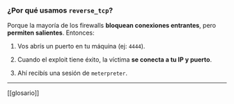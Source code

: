 ### ¿Por qué usamos `reverse_tcp`?

Porque la mayoría de los firewalls **bloquean conexiones entrantes**, pero **permiten salientes**. Entonces:

1. Vos abrís un puerto en tu máquina (ej: `4444`).
    
2. Cuando el exploit tiene éxito, la víctima **se conecta a tu IP y puerto**.
    
3. Ahí recibís una sesión de `meterpreter`.
    



---
[[glosario]]